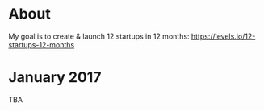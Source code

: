 # About

My goal is to create & launch 12 startups in 12 months:  https://levels.io/12-startups-12-months

# January 2017

TBA

